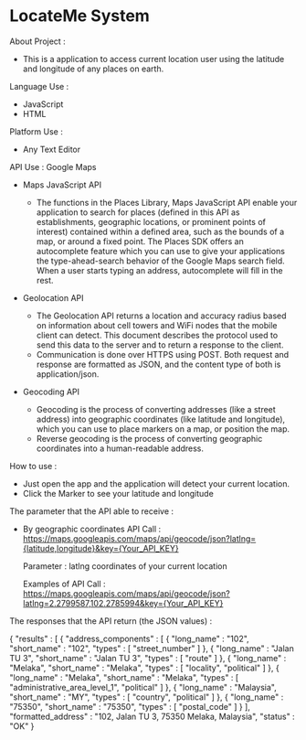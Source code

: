 # LocateMe System

About Project :
- This is a application to access current location user using the latitude and longitude of any places on earth.

Language Use :
- JavaScript
- HTML

Platform Use :
- Any Text Editor

API Use :
 Google Maps
 - Maps JavaScript API
   - The functions in the Places Library, Maps JavaScript API enable your application to search for places (defined in this API as
   establishments, geographic locations, or prominent points of interest) contained within a defined area, such as the bounds of a map, 
   or around a fixed point.
   The Places SDK offers an autocomplete feature which you can use to give your applications the type-ahead-search behavior of the
   Google Maps search field. When a user starts typing an address, autocomplete will fill in the rest.
   
 - Geolocation API
   - The Geolocation API returns a location and accuracy radius based on information about cell towers and WiFi nodes that the mobile
     client can detect. This document describes the protocol used to send this data to the server and to return a response to the
     client.
   - Communication is done over HTTPS using POST. Both request and response are formatted as JSON, and the content type of both is
     application/json.
     
 - Geocoding API
   - Geocoding is the process of converting addresses (like a street address) into geographic coordinates (like latitude and longitude),
     which you can use to place markers on a map, or position the map.
   - Reverse geocoding is the process of converting geographic coordinates into a human-readable address.

How to use :
- Just open the app and the application will detect your current location.
- Click the Marker to see your latitude and longitude

The parameter that the API able to receive :
  -	By geographic coordinates
    API Call : 
    https://maps.googleapis.com/maps/api/geocode/json?latlng={latitude,longitude}&key={Your_API_KEY}
    
    Parameter :
    latlng coordinates of your current location
    
    Examples of API Call :
    https://maps.googleapis.com/maps/api/geocode/json?latlng=2.2799587,102.2785994&key={Your_API_KEY}

The responses that the API return (the JSON values) :

{
   "results" : [
      {
         "address_components" : [
            {
               "long_name" : "102",
               "short_name" : "102",
               "types" : [ "street_number" ]
            },
            {
               "long_name" : "Jalan TU 3",
               "short_name" : "Jalan TU 3",
               "types" : [ "route" ]
            },
            {
               "long_name" : "Melaka",
               "short_name" : "Melaka",
               "types" : [ "locality", "political" ]
            },
            {
               "long_name" : "Melaka",
               "short_name" : "Melaka",
               "types" : [ "administrative_area_level_1", "political" ]
            },
            {
               "long_name" : "Malaysia",
               "short_name" : "MY",
               "types" : [ "country", "political" ]
            },
            {
               "long_name" : "75350",
               "short_name" : "75350",
               "types" : [ "postal_code" ]
            }
         ],
         "formatted_address" : "102, Jalan TU 3, 75350 Melaka, Malaysia",
   "status" : "OK"
}
